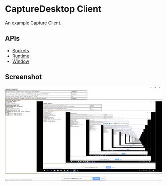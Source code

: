 # CaptureDesktop Client

An example Capture Client.

## APIs

* [Sockets](https://developer.chrome.com/apps/sockets_tcpServer)
* [Runtime](http://developer.chrome.com/apps/app.runtime.html)
* [Window](http://developer.chrome.com/apps/app.window.html)

## Screenshot
![screenshot](/CaptureClient/assets/DemoCaptureClient1.PNG)
